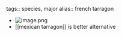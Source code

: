 tags:: species, major
alias:: french tarragon

- ![image.png](https://peach-geographical-bat-397.mypinata.cloud/ipfs/QmVSamTRrmbx9HYEN34yZ1cCAXWdvMKfMrcTmwR6uFKUr8)
- [[mexican tarragon]] is better alternative